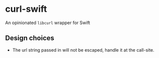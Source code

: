 # curl-swift

An opinionated `libcurl` wrapper for Swift

## Design choices

- The url string passed in will not be escaped, handle it at the call-site.

